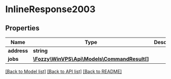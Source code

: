 # InlineResponse2003

## Properties
Name | Type | Description | Notes
------------ | ------------- | ------------- | -------------
**address** | **string** |  | [optional] 
**jobs** | [**\Fozzy\WinVPS\Api\Models\CommandResult[]**](CommandResult.md) |  | [optional] 

[[Back to Model list]](../../README.md#documentation-for-models) [[Back to API list]](../../README.md#documentation-for-api-endpoints) [[Back to README]](../../README.md)

